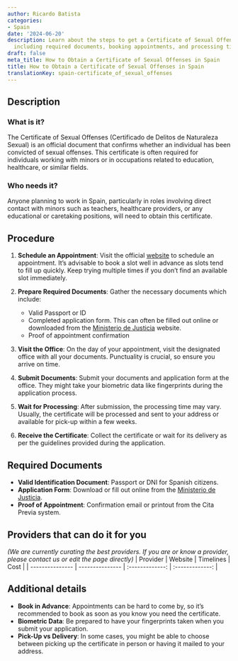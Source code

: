 ```yaml
---
author: Ricardo Batista
categories:
- Spain
date: '2024-06-20'
description: Learn about the steps to get a Certificate of Sexual Offenses in Spain,
  including required documents, booking appointments, and processing times.
draft: false
meta_title: How to Obtain a Certificate of Sexual Offenses in Spain
title: How to Obtain a Certificate of Sexual Offenses in Spain
translationKey: spain-certificate_of_sexual_offenses
---
```





## Description
### What is it?
The Certificate of Sexual Offenses (Certificado de Delitos de Naturaleza Sexual) is an official document that confirms whether an individual has been convicted of sexual offenses. This certificate is often required for individuals working with minors or in occupations related to education, healthcare, or similar fields.

### Who needs it?
Anyone planning to work in Spain, particularly in roles involving direct contact with minors such as teachers, healthcare providers, or any educational or caretaking positions, will need to obtain this certificate.

## Procedure
1. **Schedule an Appointment**: Visit the official [website](https://www.mjusticia.gob.es/es/ciudadania/tramites/certificado-delitos) to schedule an appointment. It’s advisable to book a slot well in advance as slots tend to fill up quickly. Keep trying multiple times if you don’t find an available slot immediately.

2. **Prepare Required Documents**: Gather the necessary documents which include:
   - Valid Passport or ID
   - Completed application form. This can often be filled out online or downloaded from the [Ministerio de Justicia](https://www.mjusticia.gob.es) website.
   - Proof of appointment confirmation

3. **Visit the Office**: On the day of your appointment, visit the designated office with all your documents. Punctuality is crucial, so ensure you arrive on time.

4. **Submit Documents**: Submit your documents and application form at the office. They might take your biometric data like fingerprints during the application process.

5. **Wait for Processing**: After submission, the processing time may vary. Usually, the certificate will be processed and sent to your address or available for pick-up within a few weeks.

6. **Receive the Certificate**: Collect the certificate or wait for its delivery as per the guidelines provided during the application.

## Required Documents
- **Valid Identification Document**: Passport or DNI for Spanish citizens.
- **Application Form**: Download or fill out online from the [Ministerio de Justicia](https://www.mjusticia.gob.es/es/ciudadania/tramites/certificado-delitos).
- **Proof of Appointment**: Confirmation email or printout from the Cita Previa system.

## Providers that can do it for you
_(We are currently curating the best providers. If you are or know a provider, please contact us or edit the page directly)_
| Provider        |     Website     |     Timelines    |       Cost      |
| --------------- | --------------- |  :-------------: | :-------------: |

## Additional details
- **Book in Advance**: Appointments can be hard to come by, so it’s recommended to book as soon as you know you need the certificate.
- **Biometric Data**: Be prepared to have your fingerprints taken when you submit your application.
- **Pick-Up vs Delivery**: In some cases, you might be able to choose between picking up the certificate in person or having it mailed to your address.
